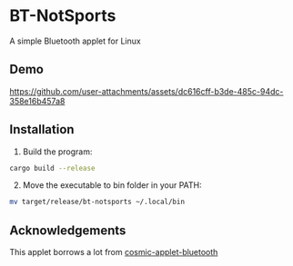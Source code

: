 # BT-NotSports

A simple Bluetooth applet for Linux

## Demo

https://github.com/user-attachments/assets/dc616cff-b3de-485c-94dc-358e16b457a8

## Installation

1. Build the program:

```bash
cargo build --release
```

2. Move the executable to bin folder in your PATH:

```bash
mv target/release/bt-notsports ~/.local/bin
```

## Acknowledgements

This applet borrows a lot from [cosmic-applet-bluetooth](https://github.com/pop-os/cosmic-applets/tree/c539b0628be7ea66feb3840fdca60c9e59bf3c75/cosmic-applet-bluetooth)

